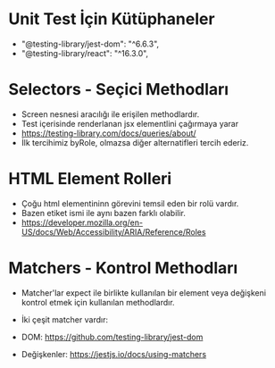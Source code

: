 # Unit Test İçin Kütüphaneler

- "@testing-library/jest-dom": "^6.6.3",
- "@testing-library/react": "^16.3.0",

# Selectors - Seçici Methodları

- Screen nesnesi aracılığı ile erişilen methodlardır.
- Test içerisinde renderlanan jsx elementlini çağırmaya yarar
- https://testing-library.com/docs/queries/about/
- İlk tercihimiz byRole, olmazsa diğer alternatifleri tercih ederiz.

# HTML Element Rolleri

- Çoğu html elementininn görevini temsil eden bir rolü vardır.
- Bazen etiket ismi ile aynı bazen farklı olabilir.
- https://developer.mozilla.org/en-US/docs/Web/Accessibility/ARIA/Reference/Roles

# Matchers - Kontrol Methodları

- Matcher'lar expect ile birlikte kullanılan bir element veya değişkeni kontrol etmek için kullanılan methodlardır.

- İki çeşit matcher vardır:
- DOM: https://github.com/testing-library/jest-dom
- Değişkenler: https://jestjs.io/docs/using-matchers
